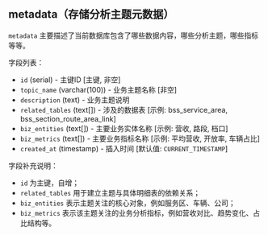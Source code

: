 ## metadata（存储分析主题元数据）

`metadata` 主要描述了当前数据库包含了哪些数据内容，哪些分析主题，哪些指标等等。

字段列表：

- `id` (serial) - 主键ID [主键, 非空]
- `topic_name` (varchar(100)) - 业务主题名称 [非空]
- `description` (text) - 业务主题说明
- `related_tables` (text[]) - 涉及的数据表 [示例: bss_service_area, bss_section_route_area_link]
- `biz_entities` (text[]) - 主要业务实体名称 [示例: 营收, 路段, 档口]
- `biz_metrics` (text[]) - 主要业务指标名称 [示例: 平均营收, 开放率, 车辆占比]
- `created_at` (timestamp) - 插入时间 [默认值: `CURRENT_TIMESTAMP`]

字段补充说明：

- `id` 为主键，自增；
- `related_tables` 用于建立主题与具体明细表的依赖关系；
- `biz_entities` 表示主题关注的核心对象，例如服务区、车辆、公司；
- `biz_metrics` 表示该主题关注的业务分析指标，例如营收对比、趋势变化、占比结构等。
